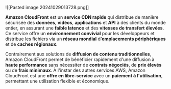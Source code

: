 
![[Pasted image 20241029013728.png]]


**Amazon CloudFront** est un **service CDN rapide** qui distribue de manière sécurisée des **données**, **vidéos**, **applications** et **API** à des clients du monde entier, en assurant une **faible latence** et des **vitesses de transfert élevées**. Ce service offre un **environnement convivial** pour les développeurs et distribue les fichiers via un **réseau mondial** d’**emplacements périphériques** et de **caches régionaux**.

Contrairement aux solutions de **diffusion de contenu traditionnelles**, Amazon CloudFront permet de bénéficier rapidement d'une diffusion à **haute performance** sans nécessiter de **contrats négociés**, de **prix élevés** ou de **frais minimaux**. À l'instar des autres services AWS, Amazon CloudFront est une **offre en libre-service** avec un **paiement à l'utilisation**, permettant une utilisation flexible et économique.
